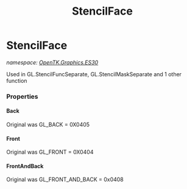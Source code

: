 ﻿---
title: StencilFace
---

# StencilFace
_namespace: [OpenTK.Graphics.ES30](N-OpenTK.Graphics.ES30.html)_

Used in GL.StencilFuncSeparate, GL.StencilMaskSeparate and 1 other function



### Properties

#### Back
Original was GL_BACK = 0X0405
#### Front
Original was GL_FRONT = 0X0404
#### FrontAndBack
Original was GL_FRONT_AND_BACK = 0x0408

